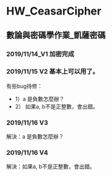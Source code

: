 # HW_CeasarCipher
## 數論與密碼學作業_凱薩密碼

### 2019/11/14_V1 加密完成
### 2019/11/15 V2 基本上可以用了。
有些bug待修：
* 1）a 是負數怎麼辦？
* 2） 如果a, b不是正整數，會出錯。



### 2019/11/16 V3
解決：a 是負數怎麼辦？


### 2019/11/16 V4
解決：如果a, b不是正整數，會出錯。

